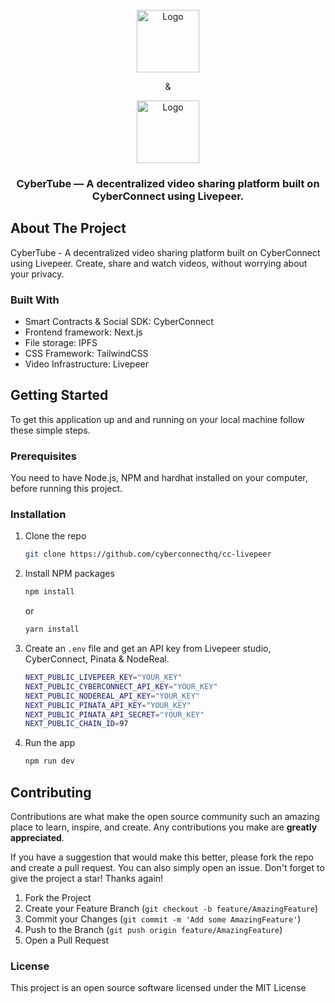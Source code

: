 <div id="top"></div>

<br />
<div align="center">
  <a href="https://github.com/suhailkakar/Decentralized-YouTube">
    <img src="https://ml.globenewswire.com/Resource/Download/187e27e0-700e-4e94-adba-89cc74833eb7" alt="Logo" height="100">
  </a>
  <p> & </p>
  <a href="https://github.com/suhailkakar/Decentralized-YouTube">
    <img src="https://mms.businesswire.com/media/20220105005146/en/1318374/22/wordmark_black.jpg" alt="Logo"  height="100">
  </a>

<h3 align="center">CyberTube — A decentralized video sharing platform built on CyberConnect using Livepeer.</h3>

</div>

## About The Project


CyberTube - A decentralized video sharing platform built on CyberConnect using Livepeer. Create, share and watch videos, without worrying about your privacy.
### Built With

- Smart Contracts & Social SDK: CyberConnect
- Frontend framework: Next.js
- File storage: IPFS
- CSS Framework: TailwindCSS
- Video Infrastructure: Livepeer


<!-- GETTING STARTED -->

## Getting Started

To get this application up and and running on your local machine follow these simple steps.

### Prerequisites

You need to have Node.js, NPM and hardhat installed on your computer, before running this project.

### Installation

1. Clone the repo
   ```sh
   git clone https://github.com/cyberconnecthq/cc-livepeer
   ```
2. Install NPM packages

   ```sh
   npm install
   ```

   or

   ```sh
   yarn install
   ```
3. Create an `.env` file and get an API key from Livepeer studio, CyberConnect, Pinata & NodeReal. 
   ```sh
   NEXT_PUBLIC_LIVEPEER_KEY="YOUR_KEY"
   NEXT_PUBLIC_CYBERCONNECT_API_KEY="YOUR_KEY"
   NEXT_PUBLIC_NODEREAL_API_KEY="YOUR_KEY"
   NEXT_PUBLIC_PINATA_API_KEY="YOUR_KEY"
   NEXT_PUBLIC_PINATA_API_SECRET="YOUR_KEY"
   NEXT_PUBLIC_CHAIN_ID=97
   ```

4. Run the app

   ```sh
   npm run dev
   ```


## Contributing

Contributions are what make the open source community such an amazing place to learn, inspire, and create. Any contributions you make are **greatly appreciated**.

If you have a suggestion that would make this better, please fork the repo and create a pull request. You can also simply open an issue.
Don't forget to give the project a star! Thanks again!

1. Fork the Project
2. Create your Feature Branch (`git checkout -b feature/AmazingFeature`)
3. Commit your Changes (`git commit -m 'Add some AmazingFeature'`)
4. Push to the Branch (`git push origin feature/AmazingFeature`)
5. Open a Pull Request

### License

This project is an open source software licensed under the MIT License
